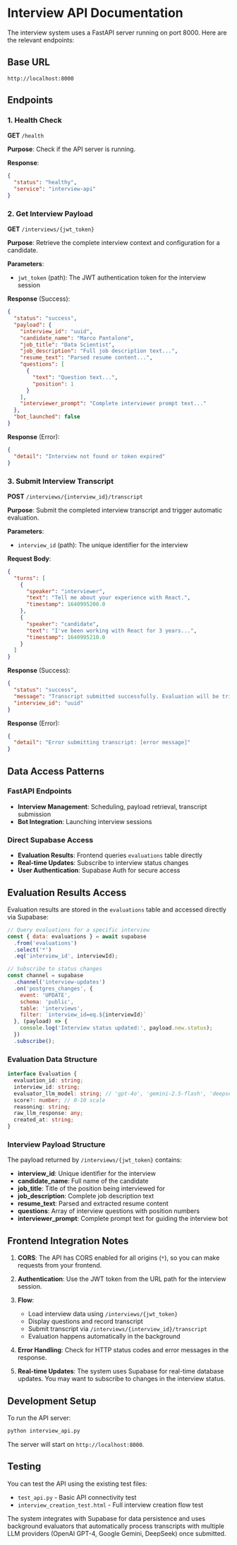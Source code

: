 # Interview API Documentation

The interview system uses a FastAPI server running on port 8000. Here are the relevant endpoints:

## Base URL

```
http://localhost:8000
```

## Endpoints

### 1. Health Check

**GET** `/health`

**Purpose**: Check if the API server is running.

**Response**:

```json
{
  "status": "healthy",
  "service": "interview-api"
}
```

### 2. Get Interview Payload

**GET** `/interviews/{jwt_token}`

**Purpose**: Retrieve the complete interview context and configuration for a candidate.

**Parameters**:

- `jwt_token` (path): The JWT authentication token for the interview session

**Response** (Success):

```json
{
  "status": "success",
  "payload": {
    "interview_id": "uuid",
    "candidate_name": "Marco Pantalone",
    "job_title": "Data Scientist",
    "job_description": "Full job description text...",
    "resume_text": "Parsed resume content...",
    "questions": [
      {
        "text": "Question text...",
        "position": 1
      }
    ],
    "interviewer_prompt": "Complete interviewer prompt text..."
  },
  "bot_launched": false
}
```

**Response** (Error):

```json
{
  "detail": "Interview not found or token expired"
}
```

### 3. Submit Interview Transcript

**POST** `/interviews/{interview_id}/transcript`

**Purpose**: Submit the completed interview transcript and trigger automatic evaluation.

**Parameters**:

- `interview_id` (path): The unique identifier for the interview

**Request Body**:

```json
{
  "turns": [
    {
      "speaker": "interviewer",
      "text": "Tell me about your experience with React.",
      "timestamp": 1640995200.0
    },
    {
      "speaker": "candidate",
      "text": "I've been working with React for 3 years...",
      "timestamp": 1640995210.0
    }
  ]
}
```

**Response** (Success):

```json
{
  "status": "success",
  "message": "Transcript submitted successfully. Evaluation will be triggered automatically.",
  "interview_id": "uuid"
}
```

**Response** (Error):

```json
{
  "detail": "Error submitting transcript: [error message]"
}
```

## Data Access Patterns

### FastAPI Endpoints

- **Interview Management**: Scheduling, payload retrieval, transcript submission
- **Bot Integration**: Launching interview sessions

### Direct Supabase Access

- **Evaluation Results**: Frontend queries `evaluations` table directly
- **Real-time Updates**: Subscribe to interview status changes
- **User Authentication**: Supabase Auth for secure access

## Evaluation Results Access

Evaluation results are stored in the `evaluations` table and accessed directly via Supabase:

```javascript
// Query evaluations for a specific interview
const { data: evaluations } = await supabase
  .from('evaluations')
  .select('*')
  .eq('interview_id', interviewId);

// Subscribe to status changes
const channel = supabase
  .channel('interview-updates')
  .on('postgres_changes', {
    event: 'UPDATE',
    schema: 'public',
    table: 'interviews',
    filter: `interview_id=eq.${interviewId}`
  }, (payload) => {
    console.log('Interview status updated:', payload.new.status);
  })
  .subscribe();
```

### Evaluation Data Structure

```typescript
interface Evaluation {
  evaluation_id: string;
  interview_id: string;
  evaluator_llm_model: string; // 'gpt-4o', 'gemini-2.5-flash', 'deepseek-chat'
  score?: number; // 0-10 scale
  reasoning: string;
  raw_llm_response: any;
  created_at: string;
}
```

### Interview Payload Structure

The payload returned by `/interviews/{jwt_token}` contains:

- **interview_id**: Unique identifier for the interview
- **candidate_name**: Full name of the candidate
- **job_title**: Title of the position being interviewed for
- **job_description**: Complete job description text
- **resume_text**: Parsed and extracted resume content
- **questions**: Array of interview questions with position numbers
- **interviewer_prompt**: Complete prompt text for guiding the interview bot

## Frontend Integration Notes

1. **CORS**: The API has CORS enabled for all origins (`*`), so you can make requests from your frontend.

2. **Authentication**: Use the JWT token from the URL path for the interview session.

3. **Flow**:
   - Load interview data using `/interviews/{jwt_token}`
   - Display questions and record transcript
   - Submit transcript via `/interviews/{interview_id}/transcript`
   - Evaluation happens automatically in the background

4. **Error Handling**: Check for HTTP status codes and error messages in the response.

5. **Real-time Updates**: The system uses Supabase for real-time database updates. You may want to subscribe to changes in the interview status.

## Development Setup

To run the API server:

```bash
python interview_api.py
```

The server will start on `http://localhost:8000`.

## Testing

You can test the API using the existing test files:

- `test_api.py` - Basic API connectivity test
- `interview_creation_test.html` - Full interview creation flow test

The system integrates with Supabase for data persistence and uses background evaluators that automatically process transcripts with multiple LLM providers (OpenAI GPT-4, Google Gemini, DeepSeek) once submitted.
